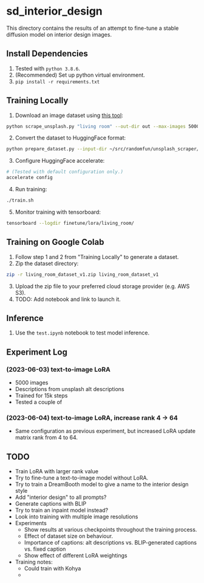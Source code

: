 # sd_interior_design

This directory contains the results of an attempt to fine-tune a stable diffusion model on interior design images.

## Install Dependencies

1. Tested with `python 3.8.6`.
2. (Recommended) Set up python virtual environment.
3. `pip install -r requirements.txt`

## Training Locally

1. Download an image dataset using [this tool](../unsplash_scraper/):
```bash
python scrape_unsplash.py "living room" --out-dir out --max-images 5000
```
2. Convert the dataset to HuggingFace format:
```bash
python prepare_dataset.py --input-dir ~/src/randomfun/unsplash_scraper/out --output-dir ~/src/randomfun/sd_interior_design/living_room_dataset_v1
```
3. Configure HuggingFace accelerate:
```bash
# (Tested with default configuration only.)
accelerate config
```
4. Run training:
```bash
./train.sh
```
5. Monitor training with tensorboard:
```bash
tensorboard --logdir finetune/lora/living_room/
```

## Training on Google Colab

1. Follow step 1 and 2 from "Training Locally" to generate a dataset.
2. Zip the dataset directory:
```bash
zip -r living_room_dataset_v1.zip living_room_dataset_v1
```
3. Upload the zip file to your preferred cloud storage provider (e.g. AWS S3).
4. TODO: Add notebook and link to launch it.

## Inference

1. Use the `test.ipynb` notebook to test model inference.

## Experiment Log

### (2023-06-03) text-to-image LoRA
- 5000 images
- Descriptions from unsplash alt descriptions
- Trained for 15k steps
- Tested a couple of 

### (2023-06-04) text-to-image LoRA, increase rank 4 -> 64
- Same configuration as previous experiment, but increased LoRA update matrix rank from 4 to 64.

## TODO

- Train LoRA with larger rank value
- Try to fine-tune a text-to-image model without LoRA.
- Try to train a DreamBooth model to give a name to the interior design style
- Add "interior design" to all prompts?
- Generate captions with BLIP
- Try to train an inpaint model instead?
- Look into training with multiple image resolutions
- Experiments
	- Show results at various checkpoints throughout the training process.
	- Effect of dataset size on behaviour.
	- Importance of captions: alt descriptions vs. BLIP-generated captions vs. fixed caption
	- Show effect of different LoRA weightings
- Training notes:
	- Could train with Kohya
	- 
